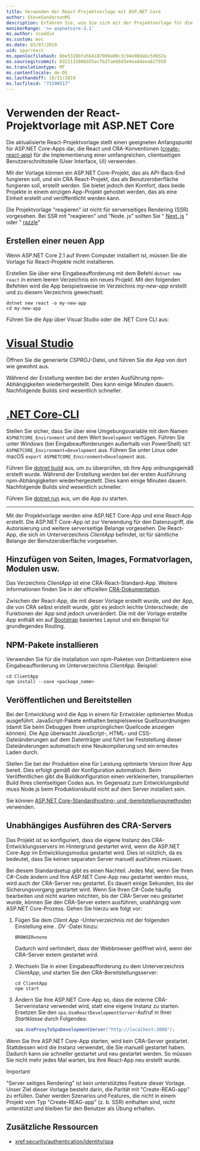 ```yaml
---
title: Verwenden der React-Projektvorlage mit ASP.NET Core
author: SteveSandersonMS
description: Erfahren Sie, wie Sie sich mit der Projektvorlage für die Einzelseitenanwendung (Single-Page Application, SPA) von ASP.NET Core für React und create-react-app vertraut machen.
monikerRange: '>= aspnetcore-2.1'
ms.author: scaddie
ms.custom: mvc
ms.date: 03/07/2019
uid: spa/react
ms.openlocfilehash: bbe5328bfa5b4187989a00c3c94e98dabc5d032a
ms.sourcegitcommit: 032113208bb55ecfb2faeb6d3e9ea44eea827950
ms.translationtype: MT
ms.contentlocale: de-DE
ms.lasthandoff: 10/31/2019
ms.locfileid: "73190517"
---
```

# <a name="use-the-react-project-template-with-aspnet-core"></a>Verwenden der React-Projektvorlage mit ASP.NET Core

Die aktualisierte React-Projektvorlage stellt einen geeigneten Anfangspunkt für ASP.NET Core-Apps dar, die React und CRA-Konventionen ([create-react-app](https://github.com/facebookincubator/create-react-app)) für die Implementierung einer umfangreichen, clientseitigen Benutzerschnittstelle (User Interface, UI) verwenden.

Mit der Vorlage können ein ASP.NET Core-Projekt, das als API-Back-End fungieren soll, und ein CRA React-Projekt, das als Benutzeroberfläche fungieren soll, erstellt werden. Sie bietet jedoch den Komfort, dass beide Projekte in einem einzigen App-Projekt gehostet werden, das als eine Einheit erstellt und veröffentlicht werden kann.

Die Projektvorlage "reagieren" ist nicht für serverseitiges Rendering (SSR) vorgesehen. Bei SSR mit "reagieren" und "Node. js" sollten Sie " [Next. js](https://github.com/zeit/next.js/) " oder " [razzle](https://github.com/jaredpalmer/razzle)"

## <a name="create-a-new-app"></a>Erstellen einer neuen App

Wenn ASP.NET Core 2.1 auf Ihrem Computer installiert ist, müssen Sie die Vorlage für React-Projekte nicht installieren.

Erstellen Sie über eine Eingabeaufforderung mit dem Befehl `dotnet new react` in einem leeren Verzeichnis ein neues Projekt. Mit den folgenden Befehlen wird die App beispielsweise im Verzeichnis *my-new-app* erstellt und zu diesem Verzeichnis gewechselt:

```dotnetcli
dotnet new react -o my-new-app
cd my-new-app
```

Führen Sie die App über Visual Studio oder die .NET Core CLI aus:

# <a name="visual-studiotabvisual-studio"></a>[Visual Studio](#tab/visual-studio)

Öffnen Sie die generierte *CSPROJ*-Datei, und führen Sie die App von dort wie gewohnt aus.

Während der Erstellung werden bei der ersten Ausführung npm-Abhängigkeiten wiederhergestellt. Dies kann einige Minuten dauern. Nachfolgende Builds sind wesentlich schneller.

# <a name="net-core-clitabnetcore-cli"></a>[.NET Core-CLI](#tab/netcore-cli)

Stellen Sie sicher, dass Sie über eine Umgebungsvariable mit dem Namen `ASPNETCORE_Environment` und dem Wert `Development` verfügen. Führen Sie unter Windows (bei Eingabeaufforderungen außerhalb von PowerShell) `SET ASPNETCORE_Environment=Development` aus. Führen Sie unter Linux oder macOS `export ASPNETCORE_Environment=Development` aus.

Führen Sie [dotnet build](/dotnet/core/tools/dotnet-build) aus, um zu überprüfen, ob Ihre App ordnungsgemäß erstellt wurde. Während der Erstellung werden bei der ersten Ausführung npm-Abhängigkeiten wiederhergestellt. Dies kann einige Minuten dauern. Nachfolgende Builds sind wesentlich schneller.

Führen Sie [dotnet run](/dotnet/core/tools/dotnet-run) aus, um die App zu starten.

---

Mit der Projektvorlage werden eine ASP.NET Core-App und eine React-App erstellt. Die ASP.NET Core-App ist zur Verwendung für den Datenzugriff, die Autorisierung und weitere serverseitige Belange vorgesehen. Die React-App, die sich im Unterverzeichnis *ClientApp* befindet, ist für sämtliche Belange der Benutzeroberfläche vorgesehen.

## <a name="add-pages-images-styles-modules-etc"></a>Hinzufügen von Seiten, Images, Formatvorlagen, Modulen usw.

Das Verzeichnis *ClientApp* ist eine CRA-React-Standard-App. Weitere Informationen finden Sie in der offiziellen [CRA-Dokumentation](https://github.com/facebookincubator/create-react-app/blob/master/packages/react-scripts/template/README.md).

Zwischen der React-App, die mit dieser Vorlage erstellt wurde, und der App, die von CRA selbst erstellt wurde, gibt es jedoch leichte Unterschiede; die Funktionen der App sind jedoch unverändert. Die mit der Vorlage erstellte App enthält ein auf [Bootstrap](https://getbootstrap.com/) basiertes Layout und ein Beispiel für grundlegendes Routing.

## <a name="install-npm-packages"></a>NPM-Pakete installieren

Verwenden Sie für die Installation von npm-Paketen von Drittanbietern eine Eingabeaufforderung im Unterverzeichnis *ClientApp*. Beispiel:

```console
cd ClientApp
npm install --save <package_name>
```

## <a name="publish-and-deploy"></a>Veröffentlichen und Bereitstellen

Bei der Entwicklung wird die App in einem für Entwickler optimierten Modus ausgeführt. JavaScript-Pakete enthalten beispielsweise Quellzuordnungen (damit Sie beim Debuggen Ihren ursprünglichen Quellcode anzeigen können). Die App überwacht JavaScript-, HTML- und CSS-Dateiänderungen auf dem Datenträger und führt bei Feststellung dieser Dateiänderungen automatisch eine Neukompilierung und ein erneutes Laden durch.

Stellen Sie bei der Produktion eine für Leistung optimierte Version Ihrer App bereit. Dies erfolgt gemäß der Konfiguration automatisch. Beim Veröffentlichen gibt die Buildkonfiguration einen verkleinerten, transpilierten Build Ihres clientseitigen Codes aus. Im Gegensatz zum Entwicklungsbuild muss Node.js beim Produktionsbuild nicht auf dem Server installiert sein.

Sie können [ASP.NET Core-Standardhosting- und -bereitstellungsmethoden](xref:host-and-deploy/index) verwenden.

## <a name="run-the-cra-server-independently"></a>Unabhängiges Ausführen des CRA-Servers

Das Projekt ist so konfiguriert, dass die eigene Instanz des CRA-Entwicklungsservers im Hintergrund gestartet wird, wenn die ASP.NET Core-App im Entwicklungsmodus gestartet wird. Dies ist nützlich, da es bedeutet, dass Sie keinen separaten Server manuell ausführen müssen.

Bei diesem Standardsetup gibt es einen Nachteil. Jedes Mal, wenn Sie Ihren C#-Code ändern und Ihre ASP.NET Core-App neu gestartet werden muss, wird auch der CRA-Server neu gestartet. Es dauert einige Sekunden, bis der Sicherungsvorgang gestartet wird. Wenn Sie Ihren C#-Code häufig bearbeiten und nicht warten möchten, bis der CRA-Server neu gestartet wurde, können Sie den CRA-Server extern ausführen, unabhängig vom ASP.NET Core-Prozess. Gehen Sie hierzu wie folgt vor:

1. Fügen Sie dem *Client App* -Unterverzeichnis mit der folgenden Einstellung eine *. DV* -Datei hinzu:

    ```
    BROWSER=none
    ```

    Dadurch wird verhindert, dass der Webbrowser geöffnet wird, wenn der CRA-Server extern gestartet wird.

2. Wechseln Sie in einer Eingabeaufforderung zu dem Unterverzeichnis *ClientApp*, und starten Sie den CRA-Bereitstellungsserver:

    ```console
    cd ClientApp
    npm start
    ```

3. Ändern Sie Ihre ASP.NET Core-App so, dass die externe CRA-Serverinstanz verwendet wird, statt eine eigene Instanz zu starten. Ersetzen Sie den `spa.UseReactDevelopmentServer`-Aufruf in Ihrer *Startklasse* durch Folgendes:

    ```csharp
    spa.UseProxyToSpaDevelopmentServer("http://localhost:3000");
    ```

Wenn Sie Ihre ASP.NET Core-App starten, wird kein CRA-Server gestartet. Stattdessen wird die Instanz verwendet, die Sie manuell gestartet haben. Dadurch kann sie schneller gestartet und neu gestartet werden. So müssen Sie nicht mehr jedes Mal warten, bis Ihre React-App neu erstellt wurde.

> [!IMPORTANT]
> "Server seitiges Rendering" ist kein unterstütztes Feature dieser Vorlage. Unser Ziel dieser Vorlage besteht darin, die Parität mit "Create-REAG-app" zu erfüllen. Daher werden Szenarios und Features, die nicht in einem Projekt vom Typ "Create-REAG-app" (z. b. SSR) enthalten sind, nicht unterstützt und bleiben für den Benutzer als Übung erhalten.

## <a name="additional-resources"></a>Zusätzliche Ressourcen

* <xref:security/authentication/identity/spa>
